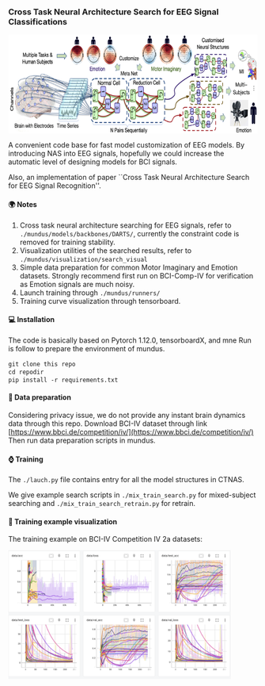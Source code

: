 
### Cross Task Neural Architecture Search for EEG Signal Classifications
<img src=./images/metanet.png width = "700" height = "200"  align=center />

A convenient code base for fast model customization of EEG models. By introducing NAS into EEG signals, hopefully we could increase the automatic  level  of designing models for BCI signals. 

Also, an implementation of paper ``Cross Task Neural Architecture Search for EEG Signal Recognition''.
<div style='display: none'>


If you find this code base is useful for you research, please kindly cite our paper. 
```angular2html

```
</div>



#### 🌍 Notes

1. Cross task neural architecture searching for EEG signals, refer to ```./mundus/models/backbones/DARTS/```, currently the constraint code is removed for training stability. 
2. Visualization utilities of the searched results, refer to  ```./mundus/visualization/search_visual```
3. Simple data preparation for common Motor Imaginary and Emotion datasets. Strongly recommend first run on BCI-Comp-IV for verification as Emotion signals are much noisy. 
4. Launch training through ```./mundus/runners/```
5. Training curve visualization through tensorboard.

#### 💻 Installation

The code is basically based on Pytorch 1.12.0, tensorboardX, and mne
Run is follow to prepare the environment of mundus.
```ssh
git clone this repo
cd repodir
pip install -r requirements.txt
```
#### 📖 Data preparation

Considering privacy issue, we do not provide any instant brain dynamics data through this repo.
Download BCI-IV dataset through link [https://www.bbci.de/competition/iv/](https://www.bbci.de/competition/iv/)
Then run data preparation scripts in mundus. 

#### ⌚️ Training

The ```./lauch.py``` file contains entry for all the model structures in CTNAS. 

We give example search scripts in `./mix_train_search.py` for mixed-subject searching and `./mix_train_search_retrain.py` for retrain. 


#### 🚗 Training example visualization

The training example on BCI-IV Competition IV 2a datasets:

<img src=./images/vis_example.png width = "450" height = "260" alt="图片名称" align=center />


